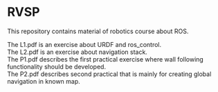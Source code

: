 # RVSP
This repository contains material of robotics course about ROS.

The L1.pdf is an exercise about URDF and ros_control.  
The L2.pdf is an exercise about navigation stack.  
The P1.pdf describes the first practical exercise where wall following functionality should be developed.  
The P2.pdf describes second practical that is mainly for creating global navigation in known map.
